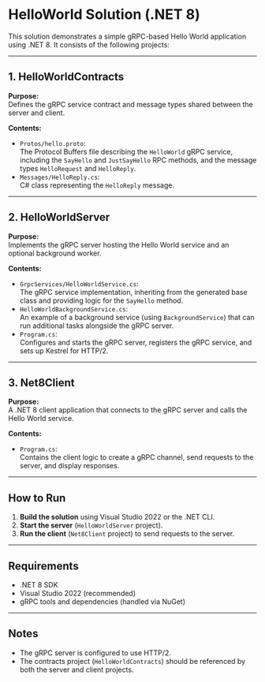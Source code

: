 # HelloWorld Solution (.NET 8)

This solution demonstrates a simple gRPC-based Hello World application using .NET 8. It consists of the following projects:

---

## 1. HelloWorldContracts

**Purpose:**  
Defines the gRPC service contract and message types shared between the server and client.

**Contents:**
- `Protos/hello.proto`:  
  The Protocol Buffers file describing the `HelloWorld` gRPC service, including the `SayHello` and `JustSayHello` RPC methods, and the message types `HelloRequest` and `HelloReply`.
- `Messages/HelloReply.cs`:  
  C# class representing the `HelloReply` message.

---

## 2. HelloWorldServer

**Purpose:**  
Implements the gRPC server hosting the Hello World service and an optional background worker.

**Contents:**
- `GrpcServices/HelloWorldService.cs`:  
  The gRPC service implementation, inheriting from the generated base class and providing logic for the `SayHello` method.
- `HelloWorldBackgroundService.cs`:  
  An example of a background service (using `BackgroundService`) that can run additional tasks alongside the gRPC server.
- `Program.cs`:  
  Configures and starts the gRPC server, registers the gRPC service, and sets up Kestrel for HTTP/2.

---

## 3. Net8Client

**Purpose:**  
A .NET 8 client application that connects to the gRPC server and calls the Hello World service.

**Contents:**
- `Program.cs`:  
  Contains the client logic to create a gRPC channel, send requests to the server, and display responses.

---

## How to Run

1. **Build the solution** using Visual Studio 2022 or the .NET CLI.
2. **Start the server** (`HelloWorldServer` project).
3. **Run the client** (`Net8Client` project) to send requests to the server.

---

## Requirements

- .NET 8 SDK
- Visual Studio 2022 (recommended)
- gRPC tools and dependencies (handled via NuGet)

---

## Notes

- The gRPC server is configured to use HTTP/2.
- The contracts project (`HelloWorldContracts`) should be referenced by both the server and client projects.

